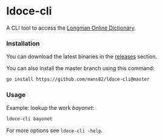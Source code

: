 # ldoce-cli

A CLI tool to access the [Longman Online Dictionary](https://ldoceonline.com).

### Installation

You can download the latest binaries in the [releases](https://github.com/mans82/ldoce-cli/releases) section.

You can also install the master branch using this command:

```bash
go install https://github.com/mans82/ldoce-cli@master
```

### Usage
Example: lookup the work *bayonet*:
```bash
ldoce-cli bayonet
```

For more options see `ldoce-cli -help`.
